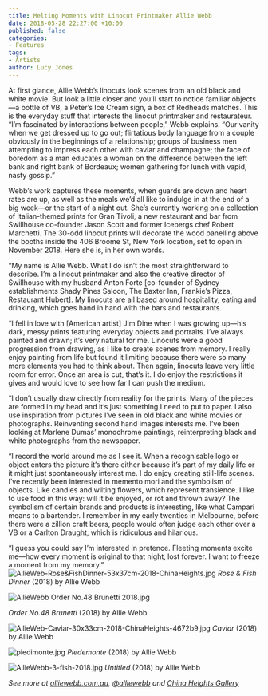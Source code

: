 ```yaml
---
title: Melting Moments with Linocut Printmaker Allie Webb
date: 2018-05-28 22:27:00 +10:00
published: false
categories:
- Features
tags:
- Artists
author: Lucy Jones
---
```


At first glance, Allie Webb’s linocuts look scenes from an old black and white movie. But look a little closer and you’ll start to notice familiar objects—a bottle of VB, a Peter’s Ice Cream sign, a box of Redheads matches. This is the everyday stuff that interests the linocut printmaker and restaurateur. “I’m fascinated by interactions between people,” Webb explains. “Our vanity when we get dressed up to go out; flirtatious body language from a couple obviously in the beginnings of a relationship; groups of business men attempting to impress each other with caviar and champagne; the face of boredom as a man educates a woman on the difference between the left bank and right bank of Bordeaux; women gathering for lunch with vapid, nasty gossip.”

Webb’s work captures these moments, when guards are down and heart rates are up, as well as the meals we’d all like to indulge in at the end of a big week—or the start of a night out. She’s currently  working on a collection of Italian-themed prints for Gran Tivoli, a new restaurant and bar from Swillhouse co-founder Jason Scott and former Icebergs chef Robert Marchetti. The 30-odd linocut prints will decorate the wood panelling above the booths inside the 406 Broome St, New York location, set to open in November 2018. Here she is, in her own words.

“My name is Allie Webb. What I do isn’t the most straightforward to describe. I’m a linocut printmaker and also the creative director of Swillhouse with my husband Anton Forte \[co-founder of Sydney establishments Shady Pines Saloon, The Baxter Inn, Frankie’s Pizza, Restaurant Hubert\]. My linocuts are all based around hospitality, eating and drinking, which goes hand in hand with the bars and restaurants.

“I fell in love with \[American artist\] Jim Dine when I was growing up—his dark, messy prints featuring everyday objects and portraits. I’ve always painted and drawn; it’s very natural for me. Linocuts were a good progression from drawing, as I like to create scenes from memory. I really enjoy painting from life but found it limiting because there were so many more elements you had to think about. Then again, linocuts leave very little room for error. Once an area is cut, that’s it. I do enjoy the restrictions it gives and would love to see how far I can push the medium.

“I don’t usually draw directly from reality for the prints. Many of the pieces are formed in my head and it’s just something I need to put to paper. I also use inspiration from pictures I’ve seen in old black and white movies or photographs. Reinventing second hand images interests me. I’ve been looking at Marlene Dumas’ monochrome paintings, reinterpreting black and white photographs from the newspaper.

“I record the world around me as I see it. When a recognisable logo or object enters the picture it’s there either because it’s part of my daily life or it might just spontaneously interest me. I do enjoy creating still-life scenes. I’ve recently been interested in memento mori and the symbolism of objects. Like candles and wilting flowers, which represent transience. I like to use food in this way: will it be enjoyed, or rot and thrown away? The symbolism of certain brands and products is interesting, like what Campari means to a bartender. I remember in my early twenties in Melbourne, before there were a zillion craft beers, people would often judge each other over a VB or a Carlton Draught, which is ridiculous and hilarious.

“I guess you could say I’m interested in pretence. Fleeting moments excite me—how every moment is original to that night, lost forever. I want to freeze a moment from my memory.”
![AllieWeb-Rose&FishDinner-53x37cm-2018-ChinaHeights.jpg](/uploads/AllieWeb-Rose&FishDinner-53x37cm-2018-ChinaHeights.jpg)
*Rose & Fish Dinner* (2018) by Allie Webb

![AllieWebb Order No.48 Brunetti 2018.jpg](/uploads/AllieWebb%20Order%20No.48%20Brunetti%202018.jpg)

*Order No.48 Brunetti* (2018) by Allie Webb

![AllieWeb-Caviar-30x33cm-2018-ChinaHeights-4672b9.jpg](/uploads/AllieWeb-Caviar-30x33cm-2018-ChinaHeights-4672b9.jpg)
*Caviar* (2018) by Allie Webb

![piedimonte.jpg](/uploads/piedimonte.jpg)
*Piedemonte* (2018) by Allie Webb

![AllieWebb-3-fish-2018.jpg](/uploads/AllieWebb-3-fish-2018.jpg)
*Untitled* (2018) by Allie Webb

*See more at [alliewebb.com.au](https://www.alliewebb.com.au/), [@alliewebb](https://www.instagram.com/alliewebb/) and [China Heights Gallery](http://shop.chinaheights.com/category/allie-webb)*